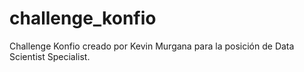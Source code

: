 # challenge_konfio
Challenge Konfio creado por Kevin Murgana para la posición de Data Scientist Specialist.
